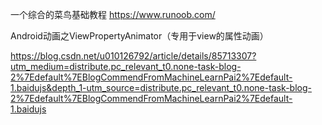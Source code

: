    一个综合的菜鸟基础教程 https://www.runoob.com/

Android动画之ViewPropertyAnimator（专用于view的属性动画）

https://blog.csdn.net/u010126792/article/details/85713307?utm_medium=distribute.pc_relevant_t0.none-task-blog-2%7Edefault%7EBlogCommendFromMachineLearnPai2%7Edefault-1.baidujs&depth_1-utm_source=distribute.pc_relevant_t0.none-task-blog-2%7Edefault%7EBlogCommendFromMachineLearnPai2%7Edefault-1.baidujs

